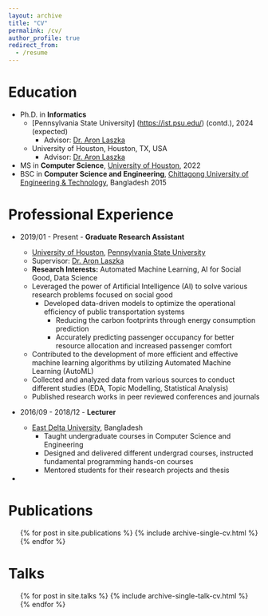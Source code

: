 ```yaml
---
layout: archive
title: "CV"
permalink: /cv/
author_profile: true
redirect_from:
  - /resume
---
```


[//]: # ({% include base_path %} [[PDF]]&#40;https://Amutheezan.com/files/Amutheezan_CV.pdf&#41;)

Education
======
* Ph.D. in **Informatics**
  * [Pennsylvania State University] (https://ist.psu.edu/) (contd.), 2024 (expected)
    * Advisor: [Dr. Aron Laszka](https://aronlaszka.com/)
  * University of Houston, Houston, TX, USA
    * Advisor: [Dr. Aron Laszka](https://aronlaszka.com/)
* MS in **Computer Science**, [University of Houston](https://www.uh.edu/nsm/computer-science/), 2022
* BSC in **Computer Science and Engineering**, [Chittagong University of Engineering & Technology](https://www.cuet.ac.bd/), Bangladesh 2015

Professional Experience
======

* 2019/01 - Present - **Graduate Research Assistant**
  * [University of Houston](https://www.uh.edu/), [Pennsylvania State University](https://www.psu.edu/)
  * Supervisor: [Dr. Aron Laszka](https://aronlaszka.com/)
  * **Research Interests:** Automated Machine Learning, AI for Social Good, Data Science
  * Leveraged the power of Artificial Intelligence (AI) to solve various research problems focused on social good 
    * Developed data-driven models to optimize the operational efficiency of public transportation systems
      * Reducing the carbon footprints through energy consumption prediction
      * Accurately predicting passenger occupancy for better resource allocation and increased passenger comfort
  * Contributed to the development of more efficient and effective machine learning algorithms by utilizing Automated Machine Learning (AutoML)
  * Collected and analyzed data from various sources to conduct different studies (EDA, Topic Modelling, Statistical Analysis)
  * Published research works in peer reviewed conferences and journals

* 2016/09 - 2018/12 - **Lecturer**
  * [East Delta University](https://www.eastdelta.edu.bd/), Bangladesh
    * Taught undergraduate courses in Computer Science and Engineering
    * Designed and delivered different undergrad courses, instructed fundamental programming hands-on courses
    * Mentored students for their research projects and thesis
* 
Publications
======
  <ul>{% for post in site.publications %}
    {% include archive-single-cv.html %}
  {% endfor %}</ul>
  
Talks
======
  <ul>{% for post in site.talks %}
    {% include archive-single-talk-cv.html %}
  {% endfor %}</ul>
  
